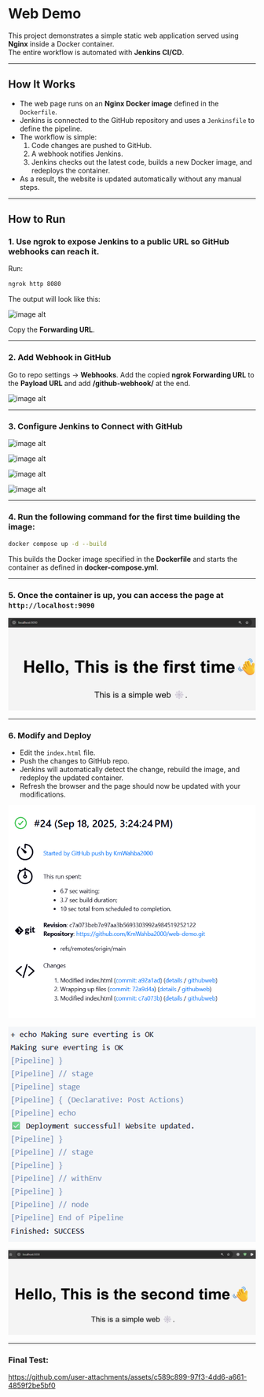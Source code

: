 # Web Demo
This project demonstrates a simple static web application served using **Nginx** inside a Docker container.  
The entire workflow is automated with **Jenkins CI/CD**.

---

## How It Works
- The web page runs on an **Nginx Docker image** defined in the `Dockerfile`.
- Jenkins is connected to the GitHub repository and uses a `Jenkinsfile` to define the pipeline.
- The workflow is simple:
  1. Code changes are pushed to GitHub.
  2. A webhook notifies Jenkins.
  3. Jenkins checks out the latest code, builds a new Docker image, and redeploys the container.
- As a result, the website is updated automatically without any manual steps.

---

## How to Run

### 1. Use **ngrok** to expose Jenkins to a public URL so GitHub webhooks can reach it.

Run:
```bash
ngrok http 8080
````

The output will look like this:

![image alt](https://github.com/KmWahba2000/web-demo/blob/29ea23c272f12762521c7ce42f08ea07dad6805d/Assets/1.png)

Copy the **Forwarding URL**.

---

### 2. Add Webhook in GitHub

Go to repo settings → **Webhooks**.
Add the copied **ngrok Forwarding URL** to the **Payload URL** and add **/github-webhook/** at the end.

![image alt](https://github.com/KmWahba2000/web-demo/blob/6958f12f91bbf0240159f6361da3adc9db927f4e/Assets/2.png)

---

### 3. Configure Jenkins to Connect with GitHub

![image alt](https://github.com/KmWahba2000/web-demo/blob/6958f12f91bbf0240159f6361da3adc9db927f4e/Assets/3.png)

![image alt](https://github.com/KmWahba2000/web-demo/blob/6958f12f91bbf0240159f6361da3adc9db927f4e/Assets/4.png)

![image alt](https://github.com/KmWahba2000/web-demo/blob/6958f12f91bbf0240159f6361da3adc9db927f4e/Assets/5.png)

![image alt](https://github.com/KmWahba2000/web-demo/blob/6958f12f91bbf0240159f6361da3adc9db927f4e/Assets/6.png)

---

### 4. Run the following command for the first time building the image:

```bash
docker compose up -d --build
```

This builds the Docker image specified in the **Dockerfile** and starts the container as defined in **docker-compose.yml**.

---

### 5. Once the container is up, you can access the page at `http://localhost:9090`

![image alt](https://github.com/KmWahba2000/web-demo/blob/6958f12f91bbf0240159f6361da3adc9db927f4e/Assets/7.png)

---

### 6. Modify and Deploy

* Edit the `index.html` file.
* Push the changes to GitHub repo.
* Jenkins will automatically detect the change, rebuild the image, and redeploy the updated container.
* Refresh the browser and the page should now be updated with your modifications.

![image alt](https://github.com/KmWahba2000/web-demo/blob/6958f12f91bbf0240159f6361da3adc9db927f4e/Assets/8.png)

![image alt](https://github.com/KmWahba2000/web-demo/blob/6958f12f91bbf0240159f6361da3adc9db927f4e/Assets/9.png)

![image alt](https://github.com/KmWahba2000/web-demo/blob/6958f12f91bbf0240159f6361da3adc9db927f4e/Assets/11.png)

---

### Final Test:

https://github.com/user-attachments/assets/c589c899-97f3-4dd6-a661-4859f2be5bf0